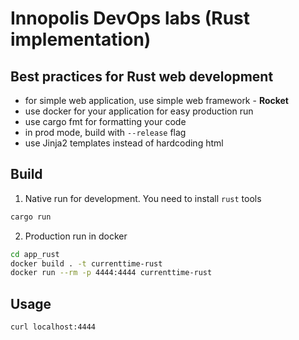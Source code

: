 # Innopolis DevOps labs (Rust implementation)

## Best practices for Rust web development

+ for simple web application, use simple web framework - **Rocket**
+ use docker for your application for easy production run
+ use cargo fmt for formatting your code
+ in prod mode, build with `--release` flag
+ use Jinja2 templates instead of hardcoding html

## Build

1. Native run for development. You need to install `rust` tools

```bash
cargo run
```

2. Production run in docker

```bash
cd app_rust
docker build . -t currenttime-rust
docker run --rm -p 4444:4444 currenttime-rust
```

## Usage

```bash
curl localhost:4444
```
